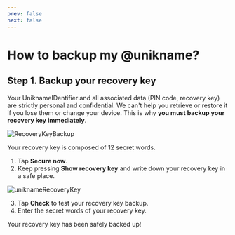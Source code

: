 ```yaml
---
prev: false
next: false
---
```


# How to backup my @unikname?



## Step 1. Backup your recovery key

Your UniknameIDentifier and all associated data (PIN code, recovery key) are strictly personal and confidential. We can't help you retrieve or restore it if you lose them or change your device. This is why **you must backup your recovery key immediately**. 

<hpicture>![RecoveryKeyBackup](./images/RecoveryKeyBackup.jpg)</hpicture>

Your recovery key is composed of 12 secret words.

1. Tap **Secure now**.
2. Keep pressing **Show recovery key** and write down your recovery key in a safe place.
  
<hpicture caption="Recovery key backup">![uniknameRecoveryKey](./images/uniknameRecoveryKey.jpg)</hpicture>

3. Tap **Check** to test your recovery key backup.
4. Enter the secret words of your recovery key.

Your recovery key has been safely backed up!

